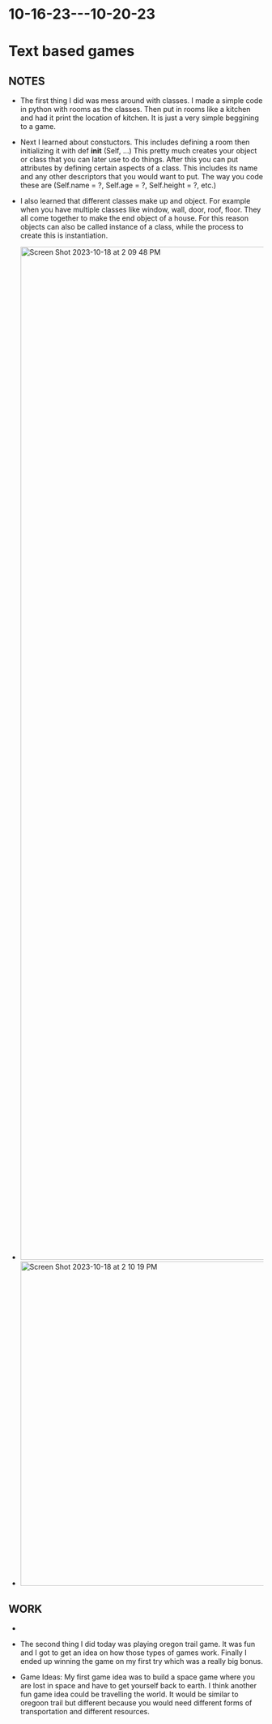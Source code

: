 # 10-16-23---10-20-23
# Text based games

## NOTES
- The first thing I did was mess around with classes. I made a simple code in python with rooms as the classes. Then put in rooms like a kitchen and had it print the location of kitchen. It is just a very simple beggining to a game. 

- Next I learned about constuctors. This includes defining a room then initializing it with def __init__ (Self, ...) This pretty much creates your object or class that you can later use to do things. After this you can put attributes by defining certain aspects of a class. This includes its name
and any other descriptors that you would want to put. The way you code these are (Self.name = ?, Self.age = ?, Self.height = ?, etc.)

- I also learned that different classes make up and object. For example when you have multiple classes like window, wall, door, roof, floor. They all come together to make the end object of a house. For this reason objects can also be called instance of a class, while the process to create this
is instantiation.

- <img width="1998" alt="Screen Shot 2023-10-18 at 2 09 48 PM" src="https://github.com/tej-aliota/10-16-23---10-20-23/assets/142935901/a7596fa7-a582-40b7-b13f-636118e7037a">
- <img width="640" alt="Screen Shot 2023-10-18 at 2 10 19 PM" src="https://github.com/tej-aliota/10-16-23---10-20-23/assets/142935901/f0ef28c7-402f-43e1-9196-052b69d43912">


## WORK
-
- The second thing I did today was playing oregon trail game. It was fun and I got to get an idea on how those types of games work. Finally I ended up winning the game on my first try which was a really big bonus.

- Game Ideas: My first game idea was to build a space game where you are lost in space and have to get yourself back to earth. I think another fun game idea could be travelling the world. It would be similar to oregoon trail but different because you would need different forms of transportation
and different resources.
